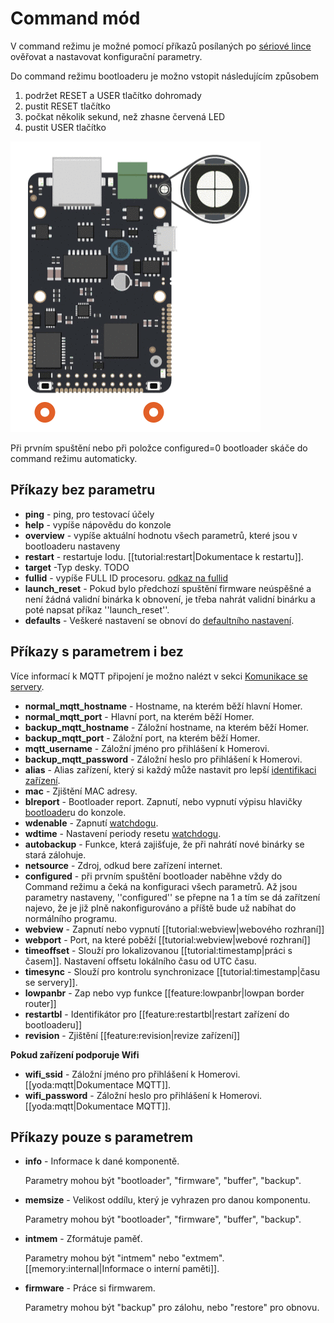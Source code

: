 # Command mód

V command režimu je možné pomocí příkazů posílaných po [sériové lince](../../tutorialy/komunikace-po-seriove-lince-uart/) ověřovat a nastavovat konfigurační parametry.

Do command režimu bootloaderu je možno vstopit následujícím způsobem

1. podržet RESET a USER tlačítko dohromady
2. pustit RESET tlačítko
3. počkat několik sekund, než zhasne červená LED
4. pustit USER tlačítko

![](../../../.gitbook/assets/bootloader.gif)

Při prvním spuštění nebo při položce configured=0 bootloader skáče do command režimu automaticky.

## Příkazy bez parametru

* **ping** - ping, pro testovací účely
* **help** - vypíše nápovědu do konzole
* **overview** - vypíše aktuální hodnotu všech parametrů, které jsou v bootloaderu nastaveny
* **restart** - restartuje Iodu. \[\[tutorial:restart\|Dokumentace k restartu\]\].
* **target** -Typ desky. TODO 
* **fullid** - vypíše FULL ID procesoru. [odkaz na fullid](https://github.com/byzance/public-documentation/tree/38b460c46404c197299c0f0a84e3402a9b74c8d7/byzance_documentation/architektura-fw/bootloader/TODO/README.md) 
* **launch\_reset** - Pokud bylo předchozí spuštění firmware neúspěšné a není žádná validní binárka k obnovení, je třeba nahrát validní binárku a poté napsat příkaz ''launch\_reset''.
* **defaults** - Veškeré nastavení se obnoví do [defaultního nastavení](https://github.com/byzance/public-documentation/tree/38b460c46404c197299c0f0a84e3402a9b74c8d7/byzance_documentation/architektura-fw/bootloader/TO%20DO%20ODKAZ/README.md).

## Příkazy s parametrem i bez

Více informací k MQTT připojení je možno nalézt v sekci [Komunikace se servery](../../konektivita/komunikace-s-portalem.md).

* **normal\_mqtt\_hostname** - Hostname, na kterém běží hlavní Homer.
* **normal\_mqtt\_port** -  Hlavní port, na kterém běží Homer.
* **backup\_mqtt\_hostname** - Záložní hostname, na kterém běží Homer.
* **backup\_mqtt\_port** - Záložní port, na kterém běží Homer. 
* **mqtt\_username** - Záložní jméno pro přihlášení k Homerovi.
* **backup\_mqtt\_password** - Záložní heslo pro přihlášení k Homerovi.
* **alias** - Alias zařízení, který si každý může nastavit pro lepší [identifikaci zařízení](../../funkcionality/identifikace-zarizeni.md).
* **mac** - Zjištění MAC adresy.
* **blreport** - Bootloader report. Zapnutí, nebo vypnutí výpisu hlavičky [bootloader](https://github.com/byzance/public-documentation/tree/38b460c46404c197299c0f0a84e3402a9b74c8d7/articles/hardware/ioda/navody/bootloader.md)u do konzole.
* **wdenable** - Zapnutí [watchdogu](../../funkcionality/watchdog.md).
* **wdtime** - Nastavení periody resetu [watchdogu](../../funkcionality/watchdog.md).
* **autobackup** - Funkce, která zajišťuje, že při nahrátí nové binárky se stará zálohuje.
* **netsource** - Zdroj, odkud bere zařízení internet.
* **configured** - při prvním spuštění bootloader naběhne vždy do Command režimu a čeká na konfiguraci všech parametrů. Až jsou parametry nastaveny, ''configured'' se přepne na 1 a tím se dá zařítzení najevo, že je již plně nakonfigurováno a příště bude už nabíhat do normálního programu.
* **webview** - Zapnutí nebo vypnutí \[\[tutorial:webview\|webového rozhraní\]\]
* **webport** - Port, na které poběží \[\[tutorial:webview\|webové rozhraní\]\]
* **timeoffset** - Slouží pro lokalizovanou \[\[tutorial:timestamp\|práci s časem\]\]. Nastavení offsetu lokálního času od UTC času.
* **timesync** - Slouží pro kontrolu synchronizace \[\[tutorial:timestamp\|času se servery\]\].
* **lowpanbr** - Zap nebo vyp funkce \[\[feature:lowpanbr\|lowpan border router\]\]
* **restartbl** - Identifikátor pro \[\[feature:restartbl\|restart zařízení do bootloaderu\]\]
* **revision** - Zjištění \[\[feature:revision\|revize zařízení\]\]

**Pokud zařízení podporuje Wifi**

* **wifi\_ssid** - Záložní jméno pro přihlášení k Homerovi. \[\[yoda:mqtt\|Dokumentace MQTT\]\].
* **wifi\_password** - Záložní heslo pro přihlášení k Homerovi. \[\[yoda:mqtt\|Dokumentace MQTT\]\].

## Příkazy pouze s parametrem

* **info** - Informace k dané komponentě.

  Parametry mohou být "bootloader", "firmware", "buffer", "backup".

* **memsize** - Velikost oddílu, který je vyhrazen pro danou komponentu.

  Parametry mohou být "bootloader", "firmware", "buffer", "backup".

* **intmem** - Zformátuje paměť.

  Parametry mohou být "intmem" nebo "extmem". \[\[memory:internal\|Informace o interní paměti\]\].

* **firmware** - Práce si firmwarem.

  Parametry mohou být "backup" pro zálohu, nebo "restore" pro obnovu.

